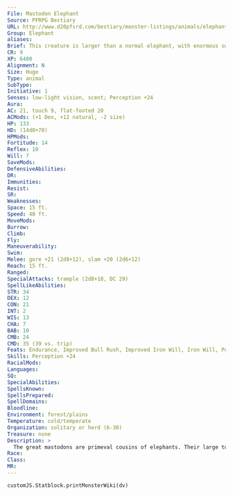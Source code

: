 ```yaml
---
File: Mastodon Elephant
Source: PFRPG Bestiary
URL: http://www.d20pfsrd.com/bestiary/monster-listings/animals/elephant/mastodon
Group: Elephant
aliases: 
Brief: This creature is larger than a normal elephant, with enormous sweeping tusks and shaggy brown fur on its body.
CR: 9
XP: 6400
Alignment: N
Size: Huge
Type: animal
SubType: 
Initiative: 1
Senses: low-light vision, scent; Perception +24
Aura: 
AC: 21, touch 9, flat-footed 20
ACMods: (+1 Dex, +12 natural, -2 size)
HP: 133
HD: (14d8+70)
HPMods: 
Fortitude: 14
Reflex: 10
Will: 7
SaveMods: 
DefensiveAbilities: 
DR: 
Immunities: 
Resist: 
SR: 
Weaknesses: 
Space: 15 ft.
Speed: 40 ft.
MoveMods: 
Burrow: 
Climb: 
Fly: 
Maneuverability: 
Swim: 
Melee: gore +21 (2d8+12), slam +20 (2d6+12)
Reach: 15 ft.
Ranged: 
SpecialAttacks: trample (2d8+18, DC 29)
SpellLikeAbilities: 
STR: 34
DEX: 12
CON: 21
INT: 2
WIS: 13
CHA: 7
BAB: 10
CMB: 24
CMD: 35 (39 vs. trip)
Feats: Endurance, Improved Bull Rush, Improved Iron Will, Iron Will, Power Attack, Skill Focus (Perception), Weapon Focus (gore)
Skills: Perception +24
RacialMods: 
Languages: 
SQ: 
SpecialAbilities: 
SpellsKnown: 
SpellsPrepared: 
SpellDomains: 
Bloodline: 
Environment: forest/plains
Temperature: cold/temperate
Organization: solitary or herd (6-30)
Treasure: none
Description: >
  The great mastodons are primeval cousins of elephants. Their large tusks dwarf those of regular elephants, jutting outward and then curving back toward one another at the tips. Shaggy woolly mammoths are a mastodon variant adapted to cold environments, but have the same statistics. Elephant/Mastodon Companions Starting Statistics: Size Medium; Speed 40 ft.; AC +4 natural armor; Attack gore (1d8), slam (1d6); Ability Scores Str 14, Dex 14, Con 13, Int 2, Wis 13, Cha 7; Special Abilities low-light vision, scent. 7th-Level Advancement: Size Large; AC +3 natural armor; Attack gore (2d6), slam (1d8); Ability Scores +8 Str, -2 Dex, +4 Con; Special Abilities trample (2d6).
Race: 
Class: 
MR: 
---
```

```dataviewjs
customJS.Statblock.printMonsterWiki(dv)
```

